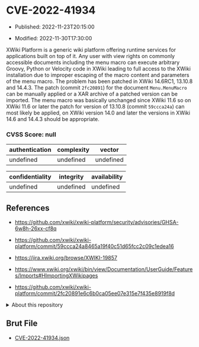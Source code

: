 # CVE-2022-41934

- Published: 2022-11-23T20:15:00

- Modified: 2022-11-30T17:30:00

XWiki Platform is a generic wiki platform offering runtime services for applications built on top of it. Any user with view rights on commonly accessible documents including the menu macro can execute arbitrary Groovy, Python or Velocity code in XWiki leading to full access to the XWiki installation due to improper escaping of the macro content and parameters of the menu macro. The problem has been patched in XWiki 14.6RC1, 13.10.8 and 14.4.3. The patch (commit `2fc20891`) for the document `Menu.MenuMacro` can be manually applied or a XAR archive of a patched version can be imported. The menu macro was basically unchanged since XWiki 11.6 so on XWiki 11.6 or later the patch for version of 13.10.8 (commit `59ccca24a`) can most likely be applied, on XWiki version 14.0 and later the versions in XWiki 14.6 and 14.4.3 should be appropriate.

### CVSS Score: **null**

| authentication | complexity | vector |
| --- | --- | --- |
| undefined | undefined | undefined |

| confidentiality | integrity | availability |
| --- | --- | --- |
| undefined | undefined | undefined |

## References

* https://github.com/xwiki/xwiki-platform/security/advisories/GHSA-6w8h-26xx-cf8q

* https://github.com/xwiki/xwiki-platform/commit/59ccca24a8465a19f40c51d65fcc2c09c1edea16

* https://jira.xwiki.org/browse/XWIKI-19857

* https://www.xwiki.org/xwiki/bin/view/Documentation/UserGuide/Features/Imports#HImportingXWikipages

* https://github.com/xwiki/xwiki-platform/commit/2fc20891e6c6b0ca05ee07e315e7f435e8919f8d

<details>
<summary>About this repository</summary> 

  This repository is part of the project [Live Hack CVE](https://github.com/Live-Hack-CVE). Main website can be found [www.live-hack.org](https://www.live-hack.org) 
  
  Made by [Sn0wAlice](https://github.com/Sn0wAlice) for the people that care about security and need to have a feed of the latest CVEs. Hope you enjoy it, don't forget to star the repo and follow me on [Twitter](https://twitter.com/Sn0wAlice) and [Github](https://github.com/Sn0wAlice). And that is my [personnal website](https://www.alice-snow.me/)

  - [Home Page](https://github.com/Live-Hack-CVE)
  - [Framework](https://github.com/Live-Hack-CVE/cve-framework)
  - [CVE database](https://github.com/Live-Hack-CVE/full_database)
  - [Changelog](https://github.com/Live-Hack-CVE/Changelog)
</details>

## Brut File

* [CVE-2022-41934.json](https://raw.githubusercontent.com/Live-Hack-CVE/full_database/main/cves/2022/CVE-2022-41934.json)

